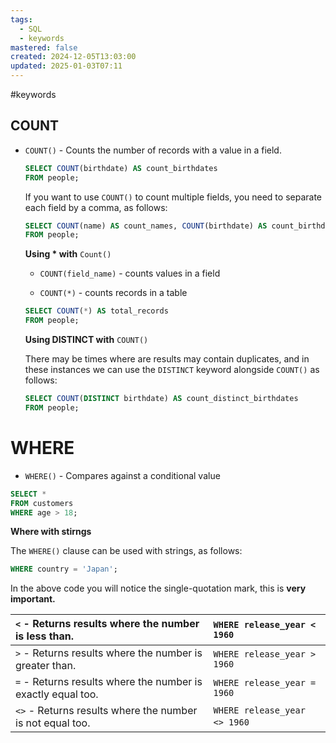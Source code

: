 ```yaml
---
tags:
  - SQL
  - keywords
mastered: false
created: 2024-12-05T13:03:00
updated: 2025-01-03T07:11
---
```


#keywords

## COUNT

- `COUNT()` - Counts the number of records with a value in a field.

    ```sql
    SELECT COUNT(birthdate) AS count_birthdates
    FROM people;
    ```

    If you want to use `COUNT()` to count multiple fields, you need to separate each field by a comma, as follows:

    ```sql
    SELECT COUNT(name) AS count_names, COUNT(birthdate) AS count_birthdates
    FROM people;
    ```

    **Using * with** `Count()`

    - `COUNT(field_name)` - counts values in a field

    - `COUNT(*)` - counts records in a table

    ```sql
    SELECT COUNT(*) AS total_records
    FROM people;
    ```

    **Using DISTINCT with** `COUNT()`

    There may be times where are results may contain duplicates, and in these instances we can use the `DISTINCT` keyword alongside `COUNT()` as follows:

    ```sql
    SELECT COUNT(DISTINCT birthdate) AS count_distinct_birthdates
    FROM people;
    ```

# WHERE

- `WHERE()` - Compares against a conditional value

```sql
SELECT *
FROM customers
WHERE age > 18;
```

**Where with stirngs**

The `WHERE()` clause can be used with strings, as follows:

```sql
WHERE country = 'Japan';
```

In the above code you will notice the single-quotation mark, this is **very important.**

| `<` - Returns results where the number is less than.         | `WHERE release_year < 1960`    |
| :----------------------------------------------------------- | :----------------------------- |
| `>` - Returns results where the number is greater than.      | `WHERE release_year > 1960`    |
| `=` - Returns results where the number is exactly equal too. | `WHERE release_year = 1960`    |
| `<>` - Returns results where the number is not equal too.    | `WHERE release_year <> 1960` ​ |
